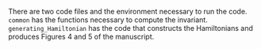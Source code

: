 There are two code files and the environment necessary to run the code.
`common` has the functions necessary to compute the invariant.
`generating_Hamiltonian` has the code that constructs the Hamiltonians and produces Figures 4 and 5 of the manuscript.